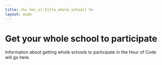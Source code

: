 ```yaml
---
title: <%= hoc_s(:title_whole_school) %>
layout: wide
---
```



# Get your whole school to participate

Information about getting whole schools to participate in the Hour of Code will go here.

